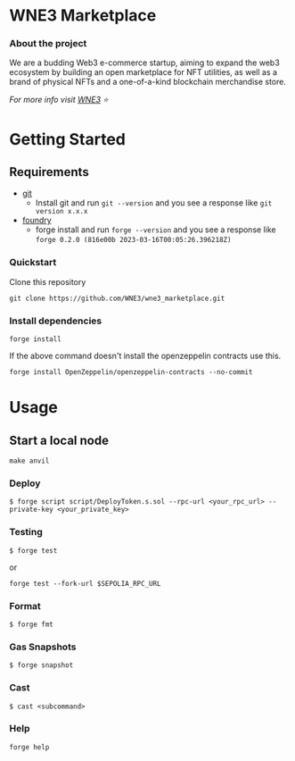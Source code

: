 # WNE3 Marketplace

### About the project
We are a budding Web3 e-commerce startup, aiming to expand the web3 ecosystem by building an open marketplace for NFT utilities, as well as a brand of physical NFTs and a one-of-a-kind blockchain merchandise store.

*For more info visit [WNE3](https://www.wne3.com/) ⭐*


# Getting Started

## Requirements

- [git](https://git-scm.com/book/en/v2/Getting-Started-Installing-Git)
  - Install git and run `git --version` and you see a response like `git version x.x.x`
- [foundry](https://getfoundry.sh/)
  - forge install and run `forge --version` and you see a response like `forge 0.2.0 (816e00b 2023-03-16T00:05:26.396218Z)`


### Quickstart
Clone this repository
```
git clone https://github.com/WNE3/wne3_marketplace.git
```

### Install dependencies
```
forge install
```
If the above command doesn't install the openzeppelin contracts use this.
```
forge install OpenZeppelin/openzeppelin-contracts --no-commit
```

# Usage

## Start a local node

```
make anvil
```

### Deploy

```shell
$ forge script script/DeployToken.s.sol --rpc-url <your_rpc_url> --private-key <your_private_key>
```

### Testing
```
$ forge test
```

or 

```
forge test --fork-url $SEPOLIA_RPC_URL
```

### Format

```shell
$ forge fmt
```

### Gas Snapshots

```shell
$ forge snapshot
```

### Cast

```shell
$ cast <subcommand>
```

### Help
```
forge help
```